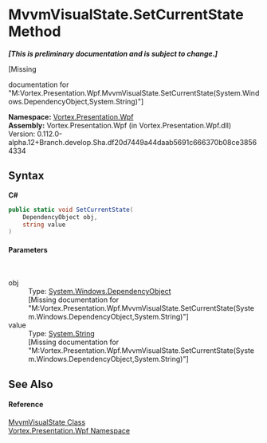 # MvvmVisualState.SetCurrentState Method 
 _**\[This is preliminary documentation and is subject to change.\]**_

\[Missing <summary> documentation for "M:Vortex.Presentation.Wpf.MvvmVisualState.SetCurrentState(System.Windows.DependencyObject,System.String)"\]

**Namespace:**&nbsp;<a href="N_Vortex_Presentation_Wpf.md">Vortex.Presentation.Wpf</a><br />**Assembly:**&nbsp;Vortex.Presentation.Wpf (in Vortex.Presentation.Wpf.dll) Version: 0.112.0-alpha.12+Branch.develop.Sha.df20d7449a44daab5691c666370b08ce38564334

## Syntax

**C#**<br />
``` C#
public static void SetCurrentState(
	DependencyObject obj,
	string value
)
```


#### Parameters
&nbsp;<dl><dt>obj</dt><dd>Type: <a href="https://docs.microsoft.com/dotnet/api/system.windows.dependencyobject" target="_blank">System.Windows.DependencyObject</a><br />\[Missing <param name="obj"/> documentation for "M:Vortex.Presentation.Wpf.MvvmVisualState.SetCurrentState(System.Windows.DependencyObject,System.String)"\]</dd><dt>value</dt><dd>Type: <a href="https://docs.microsoft.com/dotnet/api/system.string" target="_blank">System.String</a><br />\[Missing <param name="value"/> documentation for "M:Vortex.Presentation.Wpf.MvvmVisualState.SetCurrentState(System.Windows.DependencyObject,System.String)"\]</dd></dl>

## See Also


#### Reference
<a href="T_Vortex_Presentation_Wpf_MvvmVisualState.md">MvvmVisualState Class</a><br /><a href="N_Vortex_Presentation_Wpf.md">Vortex.Presentation.Wpf Namespace</a><br />